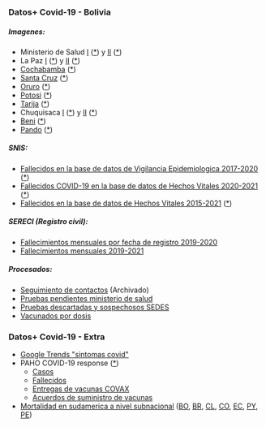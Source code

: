 ### Datos+ Covid-19 - Bolivia

##### Imagenes:
* Ministerio de Salud [I](https://github.com/pr0nstar/covid19-data/tree/master/raw/bolivia/sedes/twitter/images/minsaludbolivia) ([*](http://twitter.com/minsaludbolivia)) y [II](https://github.com/pr0nstar/covid19-data/tree/master/raw/bolivia/sedes/twitter/images/SaludDeportesBo) ([*](https://twitter.com/SaludDeportesBo))
* La Paz [I](https://github.com/pr0nstar/covid19-data/tree/master/raw/bolivia/sedes/twitter/images/SEDES_La_Paz) ([*](http://twitter.com/SEDES_La_Paz)) y [II](https://github.com/pr0nstar/covid19-data/tree/master/raw/bolivia/sedes/facebook/images/Sedeslp) ([*](https://facebook.com/Sedeslp))
* [Cochabamba](https://github.com/pr0nstar/covid19-data/tree/master/raw/bolivia/sedes/web/cochabamba) ([*](http://www.sedescochabamba.gob.bo/))
* [Santa Cruz](https://github.com/pr0nstar/covid19-data/tree/master/raw/bolivia/sedes/twitter/images/GobSantaCruz) ([*](https://twitter.com/GobSantaCruz))
* [Oruro](https://github.com/pr0nstar/covid19-data/tree/master/raw/bolivia/sedes/facebook/images/SEDESOR) ([*](https://www.facebook.com/SEDESOR))
* [Potosi](https://github.com/pr0nstar/covid19-data/tree/master/raw/bolivia/sedes/twitter/images/Sheila%20Arispe%20(from:elpotosinet)%20-filter:replies) ([*](https://twitter.com/search?q=Sheila%20Arispe%20(from%3Aelpotosinet)%20-filter%3Areplies&src=typed_query&f=live))
* [Tarija](https://github.com/pr0nstar/covid19-data/tree/master/raw/bolivia/sedes/facebook/images/Tarija.SEDES) ([*](https://www.facebook.com/Tarija.SEDES/))
* Chuquisaca [I](https://github.com/pr0nstar/covid19-data/tree/master/raw/bolivia/sedes/twitter/images/GobernacionCh) ([*](https://twitter.com/GobernacionCh)) y [II](https://github.com/pr0nstar/covid19-data/tree/master/raw/bolivia/sedes/facebook/images/SEDESChuquisaca2025) ([*](https://www.facebook.com/SEDESChuquisaca2025))
* [Beni](https://github.com/pr0nstar/covid19-data/tree/master/raw/bolivia/sedes/facebook/images/SEDES-BENI-2020-517750071766113) ([*](https://www.facebook.com/SEDES-BENI-2020-517750071766113))
* [Pando](https://github.com/pr0nstar/covid19-data/tree/master/raw/bolivia/sedes/facebook/images/SaludDePando) ([*](https://www.facebook.com/SaludDePando))

##### SNIS:
* [Fallecidos en la base de datos de Vigilancia Epidemiologica 2017-2020](https://github.com/pr0nstar/covid19-data/tree/master/raw/bolivia/snis/estadisticas.reportes_dinamicos) ([*](https://estadisticas.minsalud.gob.bo/Reportes_Dinamicos/Menu_rep_dinamicos.aspx))
* [Fallecidos COVID-19 en la base de datos de Hechos Vitales 2020-2021](https://github.com/pr0nstar/covid19-data/tree/master/raw/bolivia/snis/siahv/covid) ([*](http://reportes-siahv.minsalud.gob.bo/Reporte_Dinamico_Covid.aspx))
* [Fallecidos en la base de datos de Hechos Vitales 2015-2021](https://github.com/pr0nstar/covid19-data/tree/master/raw/bolivia/snis/siahv/defuncion.general) ([*](http://reportes-siahv.minsalud.gob.bo/Reporte_Dinamico_Covid.aspx))

##### SERECI (Registro civil):
* [Fallecimientos mensuales por fecha de registro 2019-2020](https://github.com/pr0nstar/covid19-data/tree/master/raw/bolivia/sereci/sereci.by.registration.date.csv)
* [Fallecimientos mensuales 2019-2021](https://github.com/pr0nstar/covid19-data/tree/master/raw/bolivia/sereci/sereci.by.death.date.csv)

##### Procesados:
* [Seguimiento de contactos](https://github.com/pr0nstar/covid19-data/blob/master/processed/bolivia/contact.tracing.csv) (Archivado)
* [Pruebas pendientes ministerio de salud](https://github.com/pr0nstar/covid19-data/blob/master/processed/bolivia/testing.pending.csv)
* [Pruebas descartadas y sospechosos SEDES](https://github.com/pr0nstar/covid19-data/blob/master/processed/bolivia/testing.csv)
* [Vacunados por dosis](https://github.com/pr0nstar/covid19-data/blob/master/processed/bolivia/vaccinations.csv)

### Datos+ Covid-19 - Extra

* [Google Trends "sintomas covid"](https://github.com/pr0nstar/covid19-data/blob/master/raw/google/trends)
* PAHO COVID-19 response ([*](https://paho-covid19-response-who.hub.arcgis.com/datasets/uvw-daily-reports-amro-adm1-output-new-view))
  * [Casos](https://github.com/pr0nstar/covid19-data/blob/master/raw/paho/confirmed.timeline.csv)
  * [Fallecidos](https://github.com/pr0nstar/covid19-data/blob/master/raw/paho/deaths.timeline.csv)
  * [Entregas de vacunas COVAX](https://github.com/pr0nstar/covid19-data/blob/master/raw/paho/vaccines.covax.delivery.csv)
  * [Acuerdos de suministro de vacunas](https://github.com/pr0nstar/covid19-data/blob/master/raw/paho/vaccines.supply.deals.csv)
* [Mortalidad en sudamerica a nivel subnacional](https://github.com/pr0nstar/covid19-data/blob/master/raw/mortality/south.america.subnational.mortality.csv) ([BO](https://twitter.com/atila07619), [BR](https://github.com/capyvara/brazil-civil-registry-data), [CL](https://github.com/MinCiencia/Datos-COVID19/), [CO](https://www.dane.gov.co/index.php/estadisticas-por-tema/demografia-y-poblacion/informe-de-seguimiento-defunciones-por-covid-19), [EC](https://github.com/andrab/ecuacovid/), [PY](http://ssiev.mspbs.gov.py/20170426/defuncion_reportes/multireporte_defuncion.php), [PE](https://cloud.minsa.gob.pe/s/nqF2irNbFomCLaa/download))
